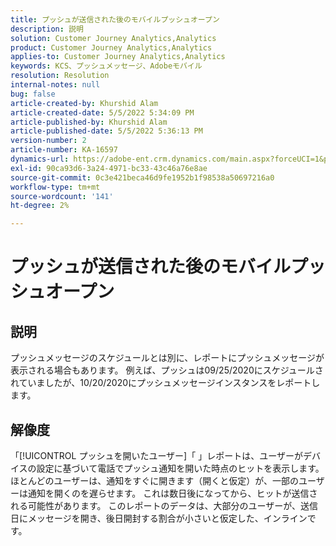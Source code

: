 ```yaml
---
title: プッシュが送信された後のモバイルプッシュオープン
description: 説明
solution: Customer Journey Analytics,Analytics
product: Customer Journey Analytics,Analytics
applies-to: Customer Journey Analytics,Analytics
keywords: KCS、プッシュメッセージ、Adobeモバイル
resolution: Resolution
internal-notes: null
bug: false
article-created-by: Khurshid Alam
article-created-date: 5/5/2022 5:34:09 PM
article-published-by: Khurshid Alam
article-published-date: 5/5/2022 5:36:13 PM
version-number: 2
article-number: KA-16597
dynamics-url: https://adobe-ent.crm.dynamics.com/main.aspx?forceUCI=1&pagetype=entityrecord&etn=knowledgearticle&id=bdc65f8c-99cc-ec11-a7b5-6045bd00dbbc
exl-id: 90ca93d6-3a24-4971-bc33-43c46a76e8ae
source-git-commit: 0c3e421beca46d9fe1952b1f98538a50697216a0
workflow-type: tm+mt
source-wordcount: '141'
ht-degree: 2%

---
```


# プッシュが送信された後のモバイルプッシュオープン

## 説明


プッシュメッセージのスケジュールとは別に、レポートにプッシュメッセージが表示される場合もあります。 例えば、プッシュは09/25/2020にスケジュールされていましたが、10/20/2020にプッシュメッセージインスタンスをレポートします。


## 解像度


「[!UICONTROL プッシュを開いたユーザー]「 」レポートは、ユーザーがデバイスの設定に基づいて電話でプッシュ通知を開いた時点のヒットを表示します。 ほとんどのユーザーは、通知をすぐに開きます（開くと仮定）が、一部のユーザーは通知を開くのを遅らせます。 これは数日後になってから、ヒットが送信される可能性があります。 このレポートのデータは、大部分のユーザーが、送信日にメッセージを開き、後日開封する割合が小さいと仮定した、インラインです。
